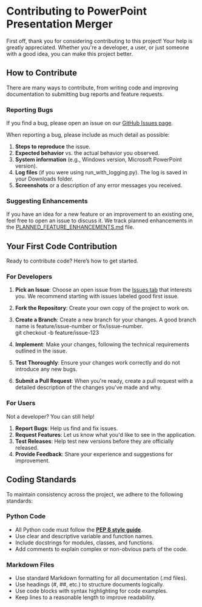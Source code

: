 # **Contributing to PowerPoint Presentation Merger**

First off, thank you for considering contributing to this project\! Your help is greatly appreciated. Whether you're a developer, a user, or just someone with a good idea, you can make this project better.

## **How to Contribute**

There are many ways to contribute, from writing code and improving documentation to submitting bug reports and feature requests.

### **Reporting Bugs**

If you find a bug, please open an issue on our [GitHub Issues page](https://github.com/laashamar/MergePowerPointPresentations/issues).

When reporting a bug, please include as much detail as possible:

1. **Steps to reproduce** the issue.  
2. **Expected behavior** vs. the actual behavior you observed.  
3. **System information** (e.g., Windows version, Microsoft PowerPoint version).  
4. **Log files** (if you were using run\_with\_logging.py). The log is saved in your Downloads folder.  
5. **Screenshots** or a description of any error messages you received.

### **Suggesting Enhancements**

If you have an idea for a new feature or an improvement to an existing one, feel free to open an issue to discuss it. We track planned enhancements in the [PLANNED_FEATURE_ENHANCEMENTS.md](PLANNED_FEATURE_ENHANCEMENTS.md) file.

## **Your First Code Contribution**

Ready to contribute code? Here’s how to get started.

### **For Developers**

1. **Pick an Issue**: Choose an open issue from the [Issues tab](https://github.com/laashamar/MergePowerPointPresentations/issues) that interests you. We recommend starting with issues labeled good first issue.  
2. **Fork the Repository**: Create your own copy of the project to work on.  
3. **Create a Branch**: Create a new branch for your changes. A good branch name is feature/issue-number or fix/issue-number.  
   git checkout \-b feature/issue-123

4. **Implement**: Make your changes, following the technical requirements outlined in the issue.  
5. **Test Thoroughly**: Ensure your changes work correctly and do not introduce any new bugs.  
6. **Submit a Pull Request**: When you're ready, create a pull request with a detailed description of the changes you've made and why.

### **For Users**

Not a developer? You can still help\!

1. **Report Bugs**: Help us find and fix issues.  
2. **Request Features**: Let us know what you'd like to see in the application.  
3. **Test Releases**: Help test new versions before they are officially released.  
4. **Provide Feedback**: Share your experience and suggestions for improvement.

## **Coding Standards**

To maintain consistency across the project, we adhere to the following standards:

### **Python Code**

* All Python code must follow the [**PEP 8 style guide**](https://www.python.org/dev/peps/pep-0008/).  
* Use clear and descriptive variable and function names.  
* Include docstrings for modules, classes, and functions.  
* Add comments to explain complex or non-obvious parts of the code.

### **Markdown Files**

* Use standard Markdown formatting for all documentation (.md files).  
* Use headings (\#, \#\#, etc.) to structure documents logically.  
* Use code blocks with syntax highlighting for code examples.  
* Keep lines to a reasonable length to improve readability.